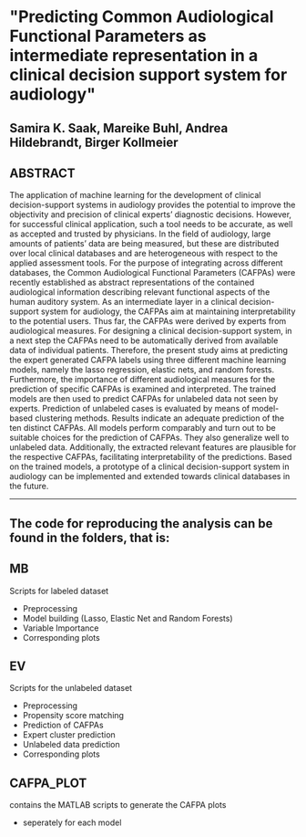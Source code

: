 # "Predicting Common Audiological Functional Parameters as intermediate representation in a clinical decision support system for audiology"

 Samira K. Saak, Mareike Buhl, Andrea Hildebrandt, Birger Kollmeier
---------------------------------------------------------------------------------------------

## ABSTRACT
The application of machine learning for the development of clinical decision-support systems in audiology provides the potential to improve the objectivity and precision of clinical experts’ diagnostic decisions. However, for successful clinical application, such a tool needs to be accurate, as well as accepted and trusted by physicians. In the field of audiology, large amounts of patients’ data are being measured, but these are distributed over local clinical databases and are heterogeneous with respect to the applied assessment tools. For the purpose of integrating across different databases, the Common Audiological Functional Parameters (CAFPAs) were recently established as abstract representations of the contained audiological information describing relevant functional aspects of the human auditory system. As an intermediate layer in a clinical decision-support system for audiology, the CAFPAs aim at maintaining interpretability to the potential users. Thus far, the CAFPAs were derived by experts from audiological measures. For designing a clinical decision-support system, in a next step the CAFPAs need to be automatically derived from available data of individual patients. Therefore, the present study aims at predicting the expert generated CAFPA labels using three different machine learning models, namely the lasso regression, elastic nets, and random forests. Furthermore, the importance of different audiological measures for the prediction of specific CAFPAs is examined and interpreted. The trained models are then used to predict CAFPAs for unlabeled data not seen by experts. Prediction of unlabeled cases is evaluated by means of model-based clustering methods. Results indicate an adequate prediction of the ten distinct CAFPAs. All models perform comparably and turn out to be suitable choices for the prediction of CAFPAs. They also generalize well to unlabeled data. Additionally, the extracted relevant features are plausible for the respective CAFPAs, facilitating interpretability of the predictions. Based on the trained models, a prototype of a clinical decision-support system in audiology can be implemented and extended towards clinical databases in the future. 


----------------------------------------------------------------------------------------------
## The code for reproducing the analysis can be found in the folders, that is:  

## MB
Scripts for labeled dataset 
- Preprocessing
- Model building (Lasso, Elastic Net and Random Forests)
- Variable Importance
- Corresponding plots 

## EV 
Scripts for the unlabeled dataset 
- Preprocessing 
- Propensity score matching
- Prediction of CAFPAs
- Expert cluster prediction 
- Unlabeled data prediction 
- Corresponding plots 

## CAFPA_PLOT 
contains the MATLAB scripts to generate the CAFPA plots 
- seperately for each model

